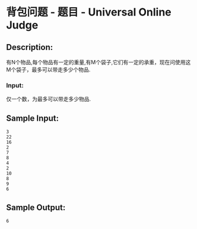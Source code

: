 # 背包问题 - 题目 - Universal Online Judge

## Description: 

有N个物品,每个物品有一定的重量,有M个袋子,它们有一定的承重，现在问使用这M个袋子，最多可以带走多少个物品.

### Input: 

仅一个数，为最多可以带走多少物品.


## Sample Input: 
```
3
22
16
2
7
8
4
2
10
8
9
6

```

## Sample Output: 
```
6

```
